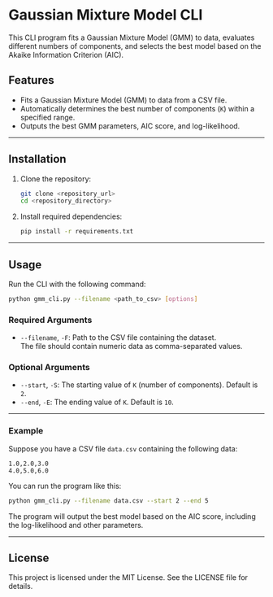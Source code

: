 # Gaussian Mixture Model CLI

This CLI program fits a Gaussian Mixture Model (GMM) to data, evaluates different numbers of components, and selects the best model based on the Akaike Information Criterion (AIC).

## Features
- Fits a Gaussian Mixture Model (GMM) to data from a CSV file.
- Automatically determines the best number of components (`K`) within a specified range.
- Outputs the best GMM parameters, AIC score, and log-likelihood.

---

## Installation

1. Clone the repository:
   ```bash
   git clone <repository_url>
   cd <repository_directory>
   ```

2. Install required dependencies:
   ```bash
   pip install -r requirements.txt
   ```

---

## Usage

Run the CLI with the following command:

```bash
python gmm_cli.py --filename <path_to_csv> [options]
```

### Required Arguments
- `--filename`, `-F`: Path to the CSV file containing the dataset.  
  The file should contain numeric data as comma-separated values.

### Optional Arguments
- `--start`, `-S`: The starting value of `K` (number of components). Default is `2`.
- `--end`, `-E`: The ending value of `K`. Default is `10`.

---

### Example

Suppose you have a CSV file `data.csv` containing the following data:

```text
1.0,2.0,3.0
4.0,5.0,6.0
```

You can run the program like this:

```bash
python gmm_cli.py --filename data.csv --start 2 --end 5
```

The program will output the best model based on the AIC score, including the log-likelihood and other parameters.

---

## License

This project is licensed under the MIT License. See the LICENSE file for details.
